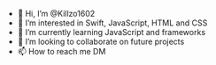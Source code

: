 - 👋 Hi, I’m @Killzo1602
- 👀 I’m interested in Swift, JavaScript, HTML and CSS
- 🌱 I’m currently learning JavaScript and frameworks
- 💞️ I’m looking to collaborate on future projects
- 📫 How to reach me DM

<!---
Killzo1602/Killzo1602 is a ✨ special ✨ repository because its `README.md` (this file) appears on your GitHub profile.
You can click the Preview link to take a look at your changes.
--->
